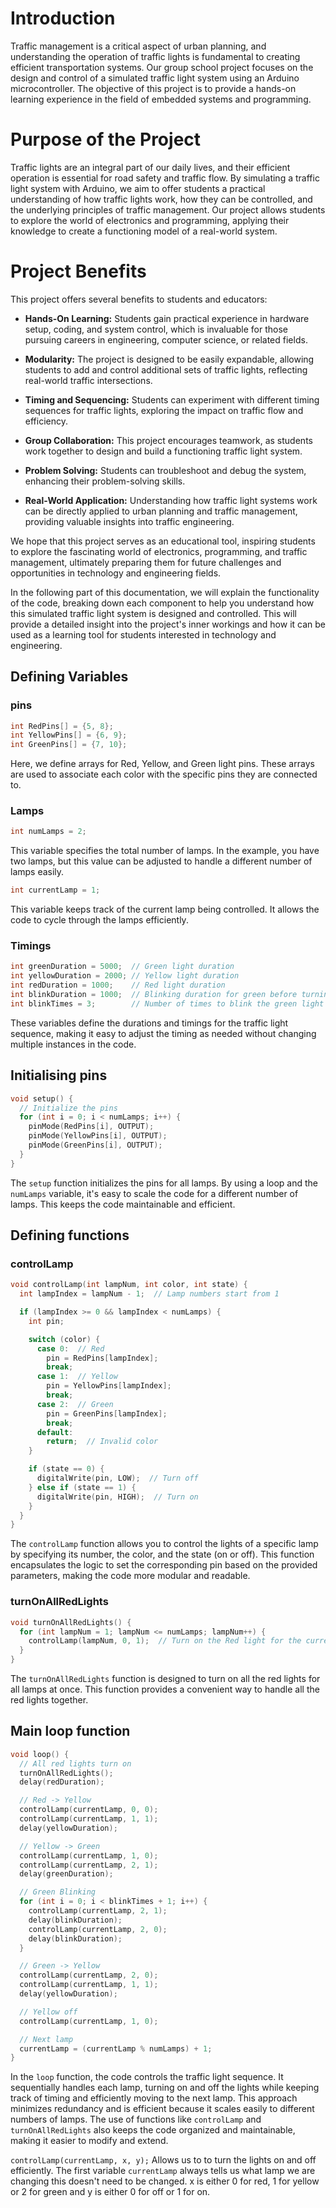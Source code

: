# Introduction

Traffic management is a critical aspect of urban planning, and understanding the operation of traffic lights is fundamental to creating efficient transportation systems. Our group school project focuses on the design and control of a simulated traffic light system using an Arduino microcontroller. The objective of this project is to provide a hands-on learning experience in the field of embedded systems and programming.

# Purpose of the Project

Traffic lights are an integral part of our daily lives, and their efficient operation is essential for road safety and traffic flow. By simulating a traffic light system with Arduino, we aim to offer students a practical understanding of how traffic lights work, how they can be controlled, and the underlying principles of traffic management. Our project allows students to explore the world of electronics and programming, applying their knowledge to create a functioning model of a real-world system.

# Project Benefits

This project offers several benefits to students and educators:

- **Hands-On Learning:** Students gain practical experience in hardware setup, coding, and system control, which is invaluable for those pursuing careers in engineering, computer science, or related fields.

- **Modularity:** The project is designed to be easily expandable, allowing students to add and control additional sets of traffic lights, reflecting real-world traffic intersections.

- **Timing and Sequencing:** Students can experiment with different timing sequences for traffic lights, exploring the impact on traffic flow and efficiency.

- **Group Collaboration:** This project encourages teamwork, as students work together to design and build a functioning traffic light system.

- **Problem Solving:** Students can troubleshoot and debug the system, enhancing their problem-solving skills.

- **Real-World Application:** Understanding how traffic light systems work can be directly applied to urban planning and traffic management, providing valuable insights into traffic engineering.

We hope that this project serves as an educational tool, inspiring students to explore the fascinating world of electronics, programming, and traffic management, ultimately preparing them for future challenges and opportunities in technology and engineering fields.

In the following part of this documentation, we will explain the functionality of the code, breaking down each component to help you understand how this simulated traffic light system is designed and controlled. This will provide a detailed insight into the project's inner workings and how it can be used as a learning tool for students interested in technology and engineering.

## Defining Variables

### pins

```cpp
int RedPins[] = {5, 8};
int YellowPins[] = {6, 9};
int GreenPins[] = {7, 10};
```
Here, we define arrays for Red, Yellow, and Green light pins. These arrays are used to associate each color with the specific pins they are connected to.

### Lamps

```cpp
int numLamps = 2;
```
This variable specifies the total number of lamps. In the example, you have two lamps, but this value can be adjusted to handle a different number of lamps easily.

```cpp
int currentLamp = 1;
```
This variable keeps track of the current lamp being controlled. It allows the code to cycle through the lamps efficiently.

### Timings

```cpp
int greenDuration = 5000;  // Green light duration
int yellowDuration = 2000; // Yellow light duration
int redDuration = 1000;    // Red light duration
int blinkDuration = 1000;  // Blinking duration for green before turning yellow
int blinkTimes = 3;        // Number of times to blink the green light before turning it yellow
```
These variables define the durations and timings for the traffic light sequence, making it easy to adjust the timing as needed without changing multiple instances in the code.

## Initialising pins

```cpp
void setup() {
  // Initialize the pins
  for (int i = 0; i < numLamps; i++) {
    pinMode(RedPins[i], OUTPUT);
    pinMode(YellowPins[i], OUTPUT);
    pinMode(GreenPins[i], OUTPUT);
  }
}
```
The `setup` function initializes the pins for all lamps. By using a loop and the `numLamps` variable, it's easy to scale the code for a different number of lamps. This keeps the code maintainable and efficient.

## Defining functions

### controlLamp

```cpp
void controlLamp(int lampNum, int color, int state) {
  int lampIndex = lampNum - 1;  // Lamp numbers start from 1

  if (lampIndex >= 0 && lampIndex < numLamps) {
    int pin;

    switch (color) {
      case 0:  // Red
        pin = RedPins[lampIndex];
        break;
      case 1:  // Yellow
        pin = YellowPins[lampIndex];
        break;
      case 2:  // Green
        pin = GreenPins[lampIndex];
        break;
      default:
        return;  // Invalid color
    }

    if (state == 0) {
      digitalWrite(pin, LOW);  // Turn off
    } else if (state == 1) {
      digitalWrite(pin, HIGH);  // Turn on
    }
  }
}
```
The `controlLamp` function allows you to control the lights of a specific lamp by specifying its number, the color, and the state (on or off). This function encapsulates the logic to set the corresponding pin based on the provided parameters, making the code more modular and readable.

### turnOnAllRedLights

```cpp
void turnOnAllRedLights() {
  for (int lampNum = 1; lampNum <= numLamps; lampNum++) {
    controlLamp(lampNum, 0, 1);  // Turn on the Red light for the current lamp
  }
}
```
The `turnOnAllRedLights` function is designed to turn on all the red lights for all lamps at once. This function provides a convenient way to handle all the red lights together.

## Main loop function

```cpp
void loop() {
  // All red lights turn on
  turnOnAllRedLights();
  delay(redDuration);

  // Red -> Yellow
  controlLamp(currentLamp, 0, 0);
  controlLamp(currentLamp, 1, 1);
  delay(yellowDuration);

  // Yellow -> Green
  controlLamp(currentLamp, 1, 0);
  controlLamp(currentLamp, 2, 1);
  delay(greenDuration);

  // Green Blinking
  for (int i = 0; i < blinkTimes + 1; i++) {
    controlLamp(currentLamp, 2, 1);
    delay(blinkDuration);
    controlLamp(currentLamp, 2, 0);
    delay(blinkDuration);
  }

  // Green -> Yellow
  controlLamp(currentLamp, 2, 0);
  controlLamp(currentLamp, 1, 1);
  delay(yellowDuration);

  // Yellow off
  controlLamp(currentLamp, 1, 0);

  // Next lamp
  currentLamp = (currentLamp % numLamps) + 1;
}
```
In the `loop` function, the code controls the traffic light sequence. It sequentially handles each lamp, turning on and off the lights while keeping track of timing and efficiently moving to the next lamp. This approach minimizes redundancy and is efficient because it scales easily to different numbers of lamps. The use of functions like `controlLamp` and `turnOnAllRedLights` also keeps the code organized and maintainable, making it easier to modify and extend.

`controlLamp(currentLamp, x, y);` Allows us to to turn the lights on and off efficiently. The first variable `currentLamp` always tells us what lamp we are changing this doesn't need to be changed. x is either 0 for red, 1 for yellow or 2 for green and y is either 0 for off or 1 for on.